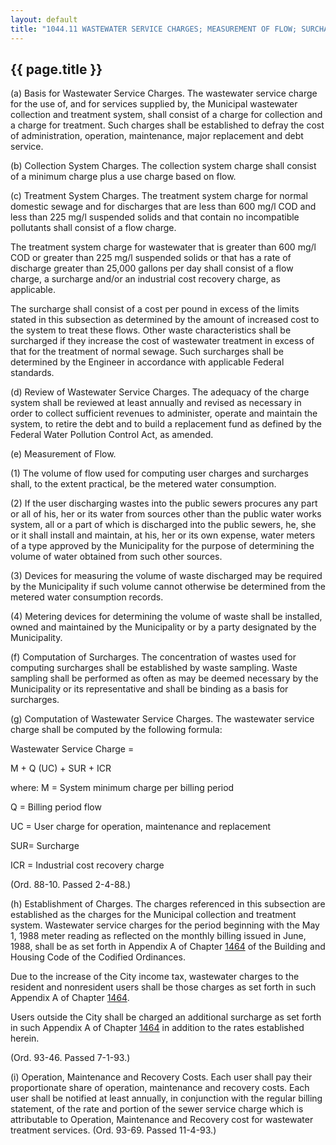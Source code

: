 ---
layout: default 
title: "1044.11 WASTEWATER SERVICE CHARGES; MEASUREMENT OF FLOW; SURCHARGES."---

{{ page.title }}
----------------

​(a) Basis for Wastewater Service Charges. The wastewater service charge
for the use of, and for services supplied by, the Municipal wastewater
collection and treatment system, shall consist of a charge for
collection and a charge for treatment. Such charges shall be established
to defray the cost of administration, operation, maintenance, major
replacement and debt service.

​(b) Collection System Charges. The collection system charge shall
consist of a minimum charge plus a use charge based on flow.

​(c) Treatment System Charges. The treatment system charge for normal
domestic sewage and for discharges that are less than 600 mg/l COD and
less than 225 mg/l suspended solids and that contain no incompatible
pollutants shall consist of a flow charge.

The treatment system charge for wastewater that is greater than 600 mg/l
COD or greater than 225 mg/l suspended solids or that has a rate of
discharge greater than 25,000 gallons per day shall consist of a flow
charge, a surcharge and/or an industrial cost recovery charge, as
applicable.

The surcharge shall consist of a cost per pound in excess of the limits
stated in this subsection as determined by the amount of increased cost
to the system to treat these flows. Other waste characteristics shall be
surcharged if they increase the cost of wastewater treatment in excess
of that for the treatment of normal sewage. Such surcharges shall be
determined by the Engineer in accordance with applicable Federal
standards.

​(d) Review of Wastewater Service Charges. The adequacy of the charge
system shall be reviewed at least annually and revised as necessary in
order to collect sufficient revenues to administer, operate and maintain
the system, to retire the debt and to build a replacement fund as
defined by the Federal Water Pollution Control Act, as amended.

​(e) Measurement of Flow.

​(1) The volume of flow used for computing user charges and surcharges
shall, to the extent practical, be the metered water consumption.

​(2) If the user discharging wastes into the public sewers procures any
part or all of his, her or its water from sources other than the public
water works system, all or a part of which is discharged into the public
sewers, he, she or it shall install and maintain, at his, her or its own
expense, water meters of a type approved by the Municipality for the
purpose of determining the volume of water obtained from such other
sources.

​(3) Devices for measuring the volume of waste discharged may be
required by the Municipality if such volume cannot otherwise be
determined from the metered water consumption records.

​(4) Metering devices for determining the volume of waste shall be
installed, owned and maintained by the Municipality or by a party
designated by the Municipality.

​(f) Computation of Surcharges. The concentration of wastes used for
computing surcharges shall be established by waste sampling. Waste
sampling shall be performed as often as may be deemed necessary by the
Municipality or its representative and shall be binding as a basis for
surcharges.

​(g) Computation of Wastewater Service Charges. The wastewater service
charge shall be computed by the following formula:

Wastewater Service Charge =

M + Q (UC) + SUR + ICR

where: M = System minimum charge per billing period

Q = Billing period flow

UC = User charge for operation, maintenance and replacement

SUR= Surcharge

ICR = Industrial cost recovery charge

(Ord. 88-10. Passed 2-4-88.)

​(h) Establishment of Charges. The charges referenced in this subsection
are established as the charges for the Municipal collection and
treatment system. Wastewater service charges for the period beginning
with the May 1, 1988 meter reading as reflected on the monthly billing
issued in June, 1988, shall be as set forth in Appendix A of Chapter
[1464](58d37b9c.html) of the Building and Housing Code of the Codified
Ordinances.

Due to the increase of the City income tax, wastewater charges to the
resident and nonresident users shall be those charges as set forth in
such Appendix A of Chapter [1464](58d37b9c.html).

Users outside the City shall be charged an additional surcharge as set
forth in such Appendix A of Chapter [1464](58d37b9c.html) in addition to
the rates established herein.

(Ord. 93-46. Passed 7-1-93.)

​(i) Operation, Maintenance and Recovery Costs. Each user shall pay
their proportionate share of operation, maintenance and recovery costs.
Each user shall be notified at least annually, in conjunction with the
regular billing statement, of the rate and portion of the sewer service
charge which is attributable to Operation, Maintenance and Recovery cost
for wastewater treatment services. (Ord. 93-69. Passed 11-4-93.)

